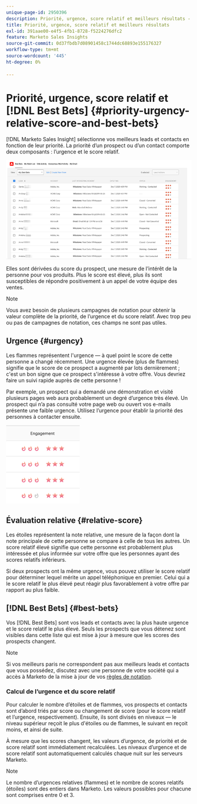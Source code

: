 ```yaml
---
unique-page-id: 2950396
description: Priorité, urgence, score relatif et meilleurs résultats - Documents Marketo - Documentation du produit
title: Priorité, urgence, score relatif et meilleurs résultats
exl-id: 391aae00-e4f5-4fb1-8728-f5224276dfc2
feature: Marketo Sales Insights
source-git-commit: 0d37fbdb7d08901458c1744dc68893e155176327
workflow-type: tm+mt
source-wordcount: '445'
ht-degree: 0%

---
```


# Priorité, urgence, score relatif et [!DNL Best Bets] {#priority-urgency-relative-score-and-best-bets}

[!DNL Marketo Sales Insight] sélectionne vos meilleurs leads et contacts en fonction de leur priorité. La priorité d’un prospect ou d’un contact comporte deux composants : l’urgence et le score relatif.

![](assets/priority-urgency-relative-score-and-best-bets-1.png)

Elles sont dérivées du score du prospect, une mesure de l’intérêt de la personne pour vos produits. Plus le score est élevé, plus ils sont susceptibles de répondre positivement à un appel de votre équipe des ventes.

>[!NOTE]
>
>Vous avez besoin de plusieurs campagnes de notation pour obtenir la valeur complète de la priorité, de l’urgence et du score relatif.  Avec trop peu ou pas de campagnes de notation, ces champs ne sont pas utiles.

## Urgence {#urgency}

Les flammes représentent l&#39;urgence — à quel point le score de cette personne a changé récemment. Une urgence élevée (plus de flammes) signifie que le score de ce prospect a augmenté par lots dernièrement ; c&#39;est un bon signe que ce prospect s&#39;intéresse à votre offre. Vous devriez faire un suivi rapide auprès de cette personne !

Par exemple, un prospect qui a demandé une démonstration et visité plusieurs pages web aura probablement un degré d’urgence très élevé. Un prospect qui n’a pas consulté votre page web ou ouvert vos e-mails présente une faible urgence. Utilisez l’urgence pour établir la priorité des personnes à contacter ensuite.

![](assets/priority-urgency-relative-score-and-best-bets-2.png)

## Évaluation relative {#relative-score}

Les étoiles représentent la note relative, une mesure de la façon dont la note principale de cette personne se compare à celle de tous les autres. Un score relatif élevé signifie que cette personne est probablement plus intéressée et plus informée sur votre offre que les personnes ayant des scores relatifs inférieurs.

Si deux prospects ont la même urgence, vous pouvez utiliser le score relatif pour déterminer lequel mérite un appel téléphonique en premier. Celui qui a le score relatif le plus élevé peut réagir plus favorablement à votre offre par rapport au plus faible.

## [!DNL Best Bets] {#best-bets}

Vos [!DNL Best Bets] sont vos leads et contacts avec la plus haute urgence et le score relatif le plus élevé. Seuls les prospects que vous détenez sont visibles dans cette liste qui est mise à jour à mesure que les scores des prospects changent.

>[!NOTE]
>
>Si vos meilleurs paris ne correspondent pas aux meilleurs leads et contacts que vous possédez, discutez avec une personne de votre société qui a accès à Marketo de la mise à jour de vos [règles de notation](/help/marketo/getting-started/quick-wins/simple-scoring.md).

### Calcul de l’urgence et du score relatif

Pour calculer le nombre d’étoiles et de flammes, vos prospects et contacts sont d’abord triés par score ou changement de score (pour le score relatif et l’urgence, respectivement). Ensuite, ils sont divisés en niveaux — le niveau supérieur reçoit le plus d&#39;étoiles ou de flammes, le suivant en reçoit moins, et ainsi de suite.

À mesure que les scores changent, les valeurs d’urgence, de priorité et de score relatif sont immédiatement recalculées. Les niveaux d’urgence et de score relatif sont automatiquement calculés chaque nuit sur les serveurs Marketo.

>[!NOTE]
>
>Le nombre d’urgences relatives (flammes) et le nombre de scores relatifs (étoiles) sont des entiers dans Marketo. Les valeurs possibles pour chacune sont comprises entre 0 et 3.
